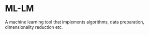 # ML-LM
A machine learning tool that implements algorithms, data preparation, dimensionality reduction etc.
